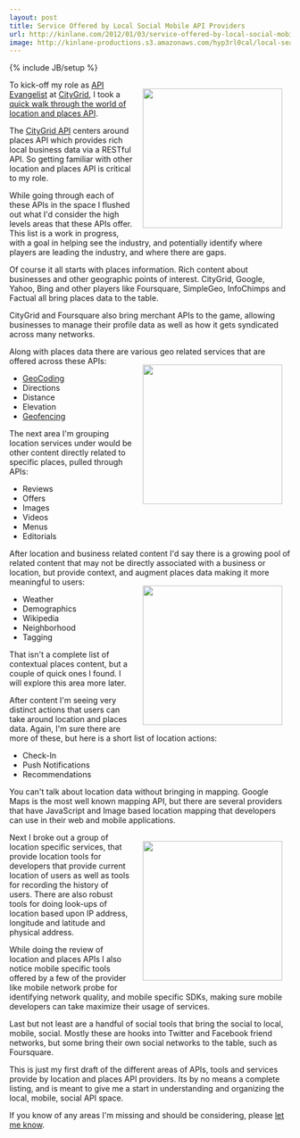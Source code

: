 ```yaml
---
layout: post
title: Service Offered by Local Social Mobile API Providers
url: http://kinlane.com/2012/01/03/service-offered-by-local-social-mobile-api-providers/
image: http://kinlane-productions.s3.amazonaws.com/hyp3rl0cal/local-search-map-pin.png
---
```

{% include JB/setup %}
<p>
     <img style="padding: 15px;" src="http://kinlane-productions.s3.amazonaws.com/hyp3rl0cal/local-search-map-pin.png"  width="250" align="right" />To kick-off my role as <a title="API Evangelist" href="http://www.apievangelist.com">API Evangelist</a> at <a title="CityGrid" href="http://developer.citygridmedia.com/">CityGrid</a>, I took a <a title="quick walk through of locations and places data APIs" href="http://blog.apievangelist.com/2011/12/22/quick-walk-through-the-world-of-location-&amp;-places-apis/">quick walk through the world of location and places API</a>.
</p>

<p>
     The <a title="CityGrid API" href="http://developer.citygridmedia.com/">CityGrid API</a> centers around places API which provides rich local business data via a RESTful API. So getting familiar with other location and places API is critical to my role.
</p>

<p>
     While going through each of these APIs in the space I flushed out what I'd consider the high levels areas that these APIs offer. This list is a work in progress, with a goal in helping see the industry, and potentially identify where players are leading the industry, and where there are gaps.
</p>

<p>
     Of course it all starts with places information. Rich content about businesses and other geographic points of interest. CityGrid, Google, Yahoo, Bing and other players like Foursquare, SimpleGeo, InfoChimps and Factual all bring places data to the table.
</p>

<p>
     CityGrid and Foursquare also bring merchant APIs to the game, allowing businesses to manage their profile data as well as how it gets syndicated across many networks.
</p>

<p>
     Along with places data there are various geo related services that are offered across these APIs: <img style="padding: 15px;" src="http://kinlane-productions.s3.amazonaws.com/hyp3rl0cal/geofencing.jpg"  width="250" align="right" />
</p>
<ul class="mainlist">
     <li>
          <a title="Geocoding" href="http://en.wikipedia.org/wiki/Geocoding">GeoCoding</a>
     </li>
     <li>Directions
     </li>
     <li>Distance
     </li>
     <li>Elevation
     </li>
     <li>
          <a href="http://en.wikipedia.org/wiki/Geo-fence">Geofencing</a>
     </li>
</ul>
<p>
     The next area I'm grouping location services under would be other content directly related to specific places, pulled through APIs:
</p>
<ul class="mainlist">
     <li>Reviews
     </li>
     <li>Offers
     </li>
     <li>Images
     </li>
     <li>Videos
     </li>
     <li>Menus
     </li>
     <li>Editorials
     </li>
</ul>
<p>
     After location and business related content I'd say there is a growing pool of related content that may not be directly associated with a business or location, but provide context, and augment places data making it more meaningful to users: <img style="padding: 15px;" src="http://kinlane-productions.s3.amazonaws.com/hyp3rl0cal/neighborhood-city-center.jpg"  width="250" align="right" />
</p>
<ul class="mainlist">
     <li>Weather
     </li>
     <li>Demographics
     </li>
     <li>Wikipedia
     </li>
     <li>Neighborhood
     </li>
     <li>Tagging
     </li>
</ul>
<p>
     That isn't a complete list of contextual places content, but a couple of quick ones I found. I will explore this area more later.
</p>

<p>
     After content I'm seeing very distinct actions that users can take around location and places data. Again, I'm sure there are more of these, but here is a short list of location actions:
</p>
<ul class="mainlist">
     <li>Check-In
     </li>
     <li>Push Notifications
     </li>
     <li>Recommendations
     </li>
</ul>
<p>
     You can't talk about location data without bringing in mapping. Google Maps is the most well known mapping API, but there are several providers that have JavaScript and Image based location mapping that developers can use in their web and mobile applications.
</p>

<p>
     <img style="padding: 15px;" src="http://kinlane-productions.s3.amazonaws.com/hyp3rl0cal/urban-spoon-iphone.png"  width="250" align="right" />Next I broke out a group of location specific services, that provide location tools for developers that provide current location of users as well as tools for recording the history of users. There are also robust tools for doing look-ups of location based upon IP address, longitude and latitude and physical address.
</p>

<p>
     While doing the review of location and places APIs I also notice mobile specific tools offered by a few of the provider like mobile network probe for identifying network quality, and mobile specific SDKs, making sure mobile developers can take maximize their usage of services.
</p>

<p>
     Last but not least are a handful of social tools that bring the social to local, mobile, social. Mostly these are hooks into Twitter and Facebook friend networks, but some bring their own social networks to the table, such as Foursquare.
</p>

<p>
     This is just my first draft of the different areas of APIs, tools and services provide by location and places API providers. Its by no means a complete listing, and is meant to give me a start in understanding and organizing the local, mobile, social API space.
</p>

<p>
     If you know of any areas I'm missing and should be considering, please <a href="http://www.kinlane.com/contact/">let me know</a>.
</p>